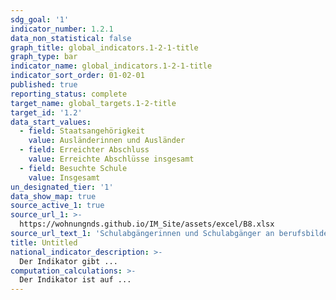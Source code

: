 ```yaml
---
sdg_goal: '1'
indicator_number: 1.2.1
data_non_statistical: false
graph_title: global_indicators.1-2-1-title
graph_type: bar
indicator_name: global_indicators.1-2-1-title
indicator_sort_order: 01-02-01
published: true
reporting_status: complete
target_name: global_targets.1-2-title
target_id: '1.2'
data_start_values:
  - field: Staatsangehörigkeit
    value: Ausländerinnen und Ausländer
  - field: Erreichter Abschluss
    value: Erreichte Abschlüsse insgesamt
  - field: Besuchte Schule
    value: Insgesamt
un_designated_tier: '1'
data_show_map: true
source_active_1: true
source_url_1: >-
  https://wohnungnds.github.io/IM_Site/assets/excel/B8.xlsx
source_url_text_1: 'Schulabgängerinnen und Schulabgänger an berufsbildenden Schulen nach Schulart und Schulabschluss'
title: Untitled
national_indicator_description: >-
  Der Indikator gibt ...
computation_calculations: >-
  Der Indikator ist auf ...
---
```

